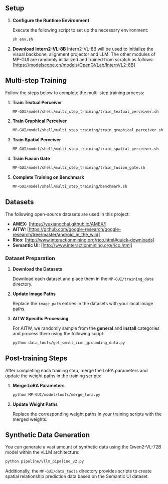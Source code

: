 
## Setup

1. **Configure the Runtime Environment**

   Execute the following script to set up the necessary environment:

   ```bash
   sh env.sh
   ```

2. **Download Intern2-VL-8B**
Intern2-VL-8B will be used to initialize the visual backbone, alignment projector and LLM. The other modules of MP-GUI are randomly initialized and trained from scratch as follows:
   [https://modelscope.cn/models/OpenGVLab/InternVL2-8B]

## Multi-step Training

Follow the steps below to complete the multi-step training process:

1. **Train Textual Perceiver**

   ```bash
   MP-GUI/model/shell/multi_step_training/train_textual_perceiver.sh
   ```

2. **Train Graphical Perceiver**

   ```bash
   MP-GUI/model/shell/multi_step_training/train_graphical_perceiver.sh
   ```

3. **Train Spatial Perceiver**

   ```bash
   MP-GUI/model/shell/multi_step_training/train_spatial_perceiver.sh
   ```

4. **Train Fusion Gate**

   ```bash
   MP-GUI/model/shell/multi_step_training/train_fusion_gate.sh
   ```

5. **Complete Training on Benchmark**

   ```bash
   MP-GUI/model/shell/multi_step_training/benchmark.sh
   ```

## Datasets

The following open-source datasets are used in this project:

- **AMEX:** [https://yuxiangchai.github.io/AMEX/]
- **AITW:** [https://github.com/google-research/google-research/tree/master/android_in_the_wild]
- **Rico:** [http://www.interactionmining.org/rico.html#quick-downloads]
- **Semantic UI:** [http://www.interactionmining.org/rico.html]

### Dataset Preparation

1. **Download the Datasets**

   Download each dataset and place them in the `MP-GUI/training_data` directory.

2. **Update Image Paths**

   Replace the `image_path` entries in the datasets with your local image paths.

3. **AITW Specific Processing**

   For AITW, we randomly sample from the **general** and **install** categories and process them using the following script:

   ```bash
   python data_tools/get_small_icon_grounding_data.py
   ```

## Post-training Steps

After completing each training step, merge the LoRA parameters and update the weight paths in the training scripts:

1. **Merge LoRA Parameters**

   ```bash
   python MP-GUI/model/tools/merge_lora.py
   ```

2. **Update Weight Paths**

   Replace the corresponding weight paths in your training scripts with the merged weights.

## Synthetic Data Generation

You can generate a vast amount of synthetic data using the Qwen2-VL-72B model within the vLLM architecture:

```bash
python pipeline/vllm_pipeline_v2.py
```

Additionally, the `MP-GUI/data_tools` directory provides scripts to create spatial relationship prediction data based on the Semantic UI dataset.

